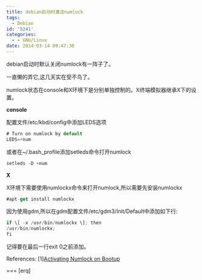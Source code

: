 ```yaml
---
title: debian启动时激活numlock
tags:
  - Debian
id: '5241'
categories:
  - - GNU/Linux
date: 2014-03-14 09:47:30
---
```


debian启动时默认关闭numlock有一阵子了。
<!-- more -->
一直懒的弄它,这几天实在受不鸟了。

numlock状态在console和X环境下是分别单独控制的。X终端模拟器继承X下的设置。

**console**

配置文件/etc/kbd/config中添加LEDS选项
```js
# Turn on numlock by default
LEDS=+num
```

或者在~/.bash_profile添加setleds命令打开numlock
```js
setleds -D +num
```

**X**

X环境下需要使用numlockx命令来打开numlock,所以需要先安装numlockx
```js
#apt-get install numlockx
```
因为使用gdm,所以在gdm配置文件/etc/gdm3/Init/Default中添加如下行:
```js
if \[ -x /usr/bin/numlockx \]; then
/usr/bin/numlockx;
fi
```

记得要在最后一行exit 0之前添加。

References:
\[1\][Activating Numlock on Bootup](https://wiki.archlinux.org/index.php/Activating_Numlock_on_Bootup)

===
\[erq\]